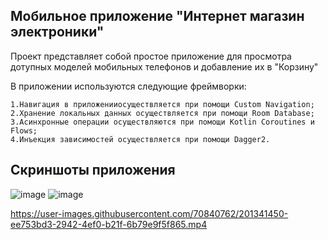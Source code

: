## Мобильное приложение "Интернет магазин электроники"

Проект представляет собой простое приложение для просмотра дотупных моделей мобильных телефонов и добавление их в "Корзину"

В приложении используются следующие фреймворки:

    1.Навигация в приложенииосуществляется при помощи Custom Navigation;
    2.Хранение локальных данных осуществляется при помощи Room Database;
    3.Асинхронные операции осуществляются при помощи Kotlin Coroutines и Flows;
    4.Инъекция зависимостей осуществляется при помощи Dagger2.

## Скриншоты приложения
![image](https://user-images.githubusercontent.com/70840762/201337803-fe4405ce-cd72-4411-bbbd-02ad65242acd.png)
![image](https://user-images.githubusercontent.com/70840762/201337849-99af6c1b-55f1-4648-bdfc-10be6a786701.png)

https://user-images.githubusercontent.com/70840762/201341450-ee753bd3-2942-4ef0-b21f-6b79e9f5f865.mp4
